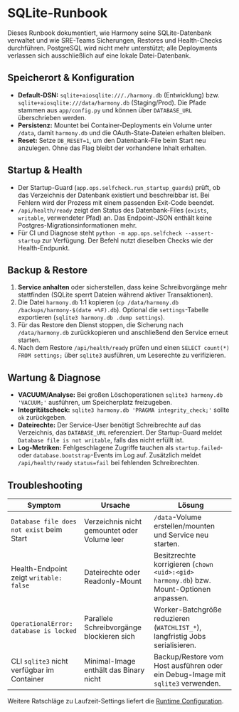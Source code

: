 # SQLite-Runbook

Dieses Runbook dokumentiert, wie Harmony seine SQLite-Datenbank verwaltet und wie SRE-Teams Sicherungen, Restores und Health-Checks durchführen. PostgreSQL wird nicht mehr unterstützt; alle Deployments verlassen sich ausschließlich auf eine lokale Datei-Datenbank.

## Speicherort & Konfiguration

- **Default-DSN:** `sqlite+aiosqlite:///./harmony.db` (Entwicklung) bzw. `sqlite+aiosqlite:///data/harmony.db` (Staging/Prod). Die Pfade stammen aus `app/config.py` und können über `DATABASE_URL` überschrieben werden.
- **Persistenz:** Mountet bei Container-Deployments ein Volume unter `/data`, damit `harmony.db` und die OAuth-State-Dateien erhalten bleiben.
- **Reset:** Setze `DB_RESET=1`, um den Datenbank-File beim Start neu anzulegen. Ohne das Flag bleibt der vorhandene Inhalt erhalten.

## Startup & Health

- Der Startup-Guard (`app.ops.selfcheck.run_startup_guards`) prüft, ob das Verzeichnis der Datenbank existiert und beschreibbar ist. Bei Fehlern wird der Prozess mit einem passenden Exit-Code beendet.
- `/api/health/ready` zeigt den Status des Datenbank-Files (`exists`, `writable`, verwendeter Pfad) an. Das Endpoint-JSON enthält keine Postgres-Migrationsinformationen mehr.
- Für CI und Diagnose steht `python -m app.ops.selfcheck --assert-startup` zur Verfügung. Der Befehl nutzt dieselben Checks wie der Health-Endpunkt.

## Backup & Restore

1. **Service anhalten** oder sicherstellen, dass keine Schreibvorgänge mehr stattfinden (SQLite sperrt Dateien während aktiver Transaktionen).
2. Die Datei `harmony.db` 1:1 kopieren (`cp /data/harmony.db /backups/harmony-$(date +%F).db`). Optional die `settings`-Tabelle exportieren (`sqlite3 harmony.db .dump settings`).
3. Für das Restore den Dienst stoppen, die Sicherung nach `/data/harmony.db` zurückkopieren und anschließend den Service erneut starten.
4. Nach dem Restore `/api/health/ready` prüfen und einen `SELECT count(*) FROM settings;` über `sqlite3` ausführen, um Leserechte zu verifizieren.

## Wartung & Diagnose

- **VACUUM/Analyse:** Bei großen Löschoperationen `sqlite3 harmony.db 'VACUUM;'` ausführen, um Speicherplatz freizugeben.
- **Integritätscheck:** `sqlite3 harmony.db 'PRAGMA integrity_check;'` sollte `ok` zurückgeben.
- **Dateirechte:** Der Service-User benötigt Schreibrechte auf das Verzeichnis, das `DATABASE_URL` referenziert. Der Startup-Guard meldet `Database file is not writable`, falls das nicht erfüllt ist.
- **Log-Metriken:** Fehlgeschlagene Zugriffe tauchen als `startup.failed`- oder `database.bootstrap`-Events im Log auf. Zusätzlich meldet `/api/health/ready` `status=fail` bei fehlenden Schreibrechten.

## Troubleshooting

| Symptom | Ursache | Lösung |
| --- | --- | --- |
| `Database file does not exist` beim Start | Verzeichnis nicht gemountet oder Volume leer | `/data`-Volume erstellen/mounten und Service neu starten. |
| Health-Endpoint zeigt `writable: false` | Dateirechte oder Readonly-Mount | Besitzrechte korrigieren (`chown <uid>:<gid> harmony.db`) bzw. Mount-Optionen anpassen. |
| `OperationalError: database is locked` | Parallele Schreibvorgänge blockieren sich | Worker-Batchgröße reduzieren (`WATCHLIST_*`), langfristig Jobs serialisieren. |
| CLI `sqlite3` nicht verfügbar im Container | Minimal-Image enthält das Binary nicht | Backup/Restore vom Host ausführen oder ein Debug-Image mit `sqlite3` verwenden. |

Weitere Ratschläge zu Laufzeit-Settings liefert die [Runtime Configuration](../ops/runtime-config.md).
